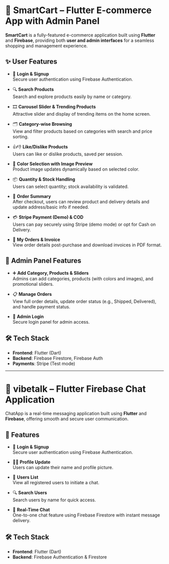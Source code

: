 # 🛒 SmartCart – Flutter E-commerce App with Admin Panel

**SmartCart** is a fully-featured e-commerce application built using **Flutter** and **Firebase**, providing both **user and admin interfaces** for a seamless shopping and management experience.

## ✨ User Features

- 🔐 **Login & Signup**  
  Secure user authentication using Firebase Authentication.

- 🔍 **Search Products**  
  Search and explore products easily by name or category.

- 🎞️ **Carousel Slider & Trending Products**  
  Attractive slider and display of trending items on the home screen.

- 🗂️ **Category-wise Browsing**  
  View and filter products based on categories with search and price sorting.

- 👍👎 **Like/Dislike Products**  
  Users can like or dislike products, saved per session.

- 🎨 **Color Selection with Image Preview**  
  Product image updates dynamically based on selected color.

- 📦 **Quantity & Stock Handling**  
  Users can select quantity; stock availability is validated.

- 🧾 **Order Summary**  
  After checkout, users can review product and delivery details and update address/basic info if needed.

- 💳 **Stripe Payment (Demo) & COD**  
  Users can pay securely using Stripe (demo mode) or opt for Cash on Delivery.

- 📜 **My Orders & Invoice**  
  View order details post-purchase and download invoices in PDF format.

## 🔧 Admin Panel Features

- ➕ **Add Category, Products & Sliders**  
  Admins can add categories, products (with colors and images), and promotional sliders.

- 📋 **Manage Orders**  
  View full order details, update order status (e.g., Shipped, Delivered), and handle payment status.

- 🔐 **Admin Login**  
  Secure login panel for admin access.

## 🛠️ Tech Stack

- **Frontend**: Flutter (Dart)
- **Backend**: Firebase Firestore, Firebase Auth
- **Payments**: Stripe (Test mode)
  
  
---------------------------------------------------------------------------------------------------------------------------------------------------------------------------------------------------------------------

# 📱 vibetalk – Flutter Firebase Chat Application

ChatApp is a real-time messaging application built using **Flutter** and **Firebase**, offering smooth and secure user communication.

## 🚀 Features

- 🔐 **Login & Signup**  
  Secure user authentication using Firebase Authentication.

- 🧑‍💼 **Profile Update**  
  Users can update their name and profile picture.

- 👥 **Users List**  
  View all registered users to initiate a chat.

- 🔍 **Search Users**  
  Search users by name for quick access.

- 💬 **Real-Time Chat**  
  One-to-one chat feature using Firebase Firestore with instant message delivery.

## 🛠️ Tech Stack

- **Frontend**: Flutter (Dart)
- **Backend**: Firebase Authentication & Firestore
